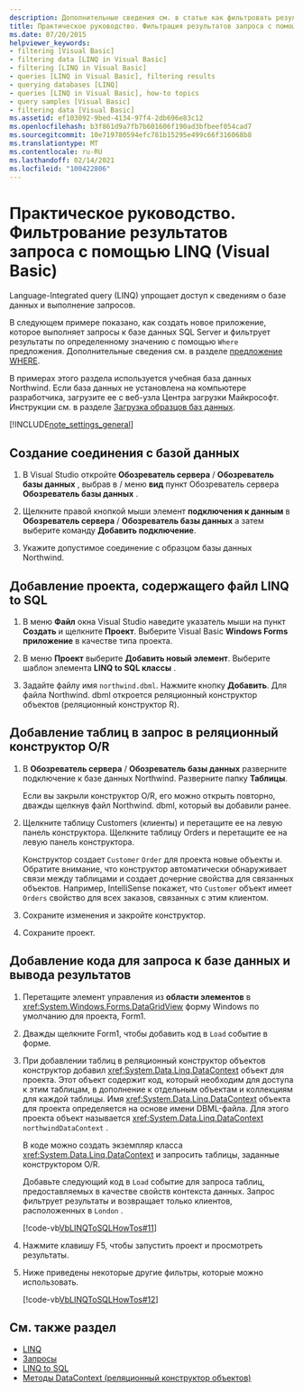 ```yaml
---
description: Дополнительные сведения см. в статье как фильтровать результаты запроса с помощью LINQ (Visual Basic).
title: Практическое руководство. Фильтрация результатов запроса с помощью LINQ
ms.date: 07/20/2015
helpviewer_keywords:
- filtering [Visual Basic]
- filtering data [LINQ in Visual Basic]
- filtering [LINQ in Visual Basic]
- queries [LINQ in Visual Basic], filtering results
- querying databases [LINQ]
- queries [LINQ in Visual Basic], how-to topics
- query samples [Visual Basic]
- filtering data [Visual Basic]
ms.assetid: ef103092-9bed-4134-97f4-2db696e83c12
ms.openlocfilehash: b3f861d9a7fb7b601606f190ad3bfbeef054cad7
ms.sourcegitcommit: 10e719780594efc781b15295e499c66f316068b8
ms.translationtype: MT
ms.contentlocale: ru-RU
ms.lasthandoff: 02/14/2021
ms.locfileid: "100422806"
---
```

# <a name="how-to-filter-query-results-by-using-linq-visual-basic"></a>Практическое руководство. Фильтрование результатов запроса с помощью LINQ (Visual Basic)

Language-Integrated query (LINQ) упрощает доступ к сведениям о базе данных и выполнение запросов.

В следующем примере показано, как создать новое приложение, которое выполняет запросы к базе данных SQL Server и фильтрует результаты по определенному значению с помощью `Where` предложения. Дополнительные сведения см. в разделе [предложение WHERE](../../../language-reference/queries/where-clause.md).

В примерах этого раздела используется учебная база данных Northwind. Если база данных не установлена на компьютере разработчика, загрузите ее с веб-узла Центра загрузки Майкрософт. Инструкции см. в разделе [Загрузка образцов баз данных](../../../../framework/data/adonet/sql/linq/downloading-sample-databases.md).

[!INCLUDE[note_settings_general](~/includes/note-settings-general-md.md)]

## <a name="to-create-a-connection-to-a-database"></a>Создание соединения с базой данных

1. В Visual Studio откройте **Обозреватель сервера** / **Обозреватель базы данных** , выбрав в  / меню **вид** пункт Обозреватель сервера **Обозреватель базы данных** .

2. Щелкните правой кнопкой мыши элемент **подключения к данным** в **Обозреватель сервера** / **Обозреватель базы данных** а затем выберите команду **Добавить подключение**.

3. Укажите допустимое соединение с образцом базы данных Northwind.

## <a name="to-add-a-project-that-contains-a-linq-to-sql-file"></a>Добавление проекта, содержащего файл LINQ to SQL

1. В меню **Файл** окна Visual Studio наведите указатель мыши на пункт **Создать** и щелкните **Проект**. Выберите Visual Basic **Windows Forms приложение** в качестве типа проекта.

2. В меню **Проект** выберите **Добавить новый элемент**. Выберите шаблон элемента **LINQ to SQL классы** .

3. Задайте файлу имя `northwind.dbml`. Нажмите кнопку **Добавить**. Для файла Northwind. dbml откроется реляционный конструктор объектов (реляционный конструктор R).

## <a name="to-add-tables-to-query-to-the-or-designer"></a>Добавление таблиц в запрос в реляционный конструктор O/R

1. В **Обозреватель сервера** / **Обозреватель базы данных** разверните подключение к базе данных Northwind. Разверните папку **Таблицы**.

     Если вы закрыли конструктор O/R, его можно открыть повторно, дважды щелкнув файл Northwind. dbml, который вы добавили ранее.

2. Щелкните таблицу Customers (клиенты) и перетащите ее на левую панель конструктора. Щелкните таблицу Orders и перетащите ее на левую панель конструктора.

     Конструктор создает `Customer` `Order` для проекта новые объекты и. Обратите внимание, что конструктор автоматически обнаруживает связи между таблицами и создает дочерние свойства для связанных объектов. Например, IntelliSense покажет, что `Customer` объект имеет `Orders` свойство для всех заказов, связанных с этим клиентом.

3. Сохраните изменения и закройте конструктор.

4. Сохраните проект.

## <a name="to-add-code-to-query-the-database-and-display-the-results"></a>Добавление кода для запроса к базе данных и вывода результатов

1. Перетащите элемент управления из **области элементов** в <xref:System.Windows.Forms.DataGridView> форму Windows по умолчанию для проекта, Form1.

2. Дважды щелкните Form1, чтобы добавить код в `Load` событие в форме.

3. При добавлении таблиц в реляционный конструктор объектов конструктор добавил <xref:System.Data.Linq.DataContext> объект для проекта. Этот объект содержит код, который необходим для доступа к этим таблицам, в дополнение к отдельным объектам и коллекциям для каждой таблицы. Имя <xref:System.Data.Linq.DataContext> объекта для проекта определяется на основе имени DBML-файла. Для этого проекта объект называется <xref:System.Data.Linq.DataContext> `northwindDataContext` .

    В коде можно создать экземпляр класса <xref:System.Data.Linq.DataContext> и запросить таблицы, заданные конструктором O/R.

    Добавьте следующий код в `Load` событие для запроса таблиц, предоставляемых в качестве свойств контекста данных. Запрос фильтрует результаты и возвращает только клиентов, расположенных в `London` .

    [!code-vb[VbLINQToSQLHowTos#11](~/samples/snippets/visualbasic/VS_Snippets_VBCSharp/VbLINQtoSQLHowTos/VB/Form5.vb#11)]

4. Нажмите клавишу F5, чтобы запустить проект и просмотреть результаты.

5. Ниже приведены некоторые другие фильтры, которые можно использовать.

    [!code-vb[VbLINQToSQLHowTos#12](~/samples/snippets/visualbasic/VS_Snippets_VBCSharp/VbLINQtoSQLHowTos/VB/Form5.vb#12)]

## <a name="see-also"></a>См. также раздел

- [LINQ](index.md)
- [Запросы](../../../language-reference/queries/index.md)
- [LINQ to SQL](../../../../framework/data/adonet/sql/linq/index.md)
- [Методы DataContext (реляционный конструктор объектов)](/visualstudio/data-tools/datacontext-methods-o-r-designer)
